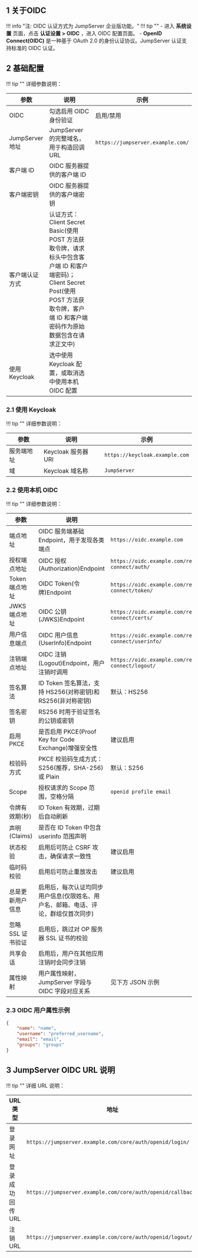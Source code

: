## 1 关于OIDC

!!! info "注: OIDC 认证方式为 JumpServer 企业版功能。"
!!! tip ""
    - 进入 **系统设置** 页面，点击 **认证设置 > OIDC** ，进入 OIDC 配置页面。
    - **OpenID Connect(OIDC)** 是一种基于 OAuth 2.0 的身份认证协议。JumpServer 认证支持标准的 OIDC 认证。

## 2 基础配置
!!! tip ""
    详细参数说明：

| 参数 | 说明 | 示例 |
|------|------|------|
| OIDC | 勾选启用 OIDC 身份验证 | 启用/禁用 |
| JumpServer 地址 | JumpServer 的完整域名，用于构造回调 URL | `https://jumpserver.example.com/` |
| 客户端 ID | OIDC 服务器提供的客户端 ID |  |
| 客户端密钥 | OIDC 服务器提供的客户端密钥 |  |
| 客户端认证方式 | 认证方式：Client Secret Basic(使用 POST 方法获取令牌，请求标头中包含客户端 ID 和客户端密码)；Client Secret Post(使用 POST 方法获取令牌，客户端 ID 和客户端密码作为原始数据包含在请求正文中) |  |
| 使用 Keycloak | 选中使用 Keycloak 配置，或取消选中使用本机 OIDC 配置 |  |

### 2.1 使用 Keycloak

!!! tip ""
    详细参数说明：

| 参数 | 说明 | 示例 |
|------|------|------|
| 服务端地址 | Keycloak 服务器 URI | `https://keycloak.example.com` |
| 域 | Keycloak 域名称 | `JumpServer` |

### 2.2 使用本机 OIDC

!!! tip ""
    详细参数说明：

| 参数 | 说明 | 示例 |
|------|------|------|
| 端点地址 | OIDC 服务端基础 Endpoint，用于发现各类端点 | `https://oidc.example.com` |
| 授权端点地址 | OIDC 授权(Authorization)Endpoint | `https://oidc.example.com/realms/JumpServer/protocol/openid-connect/auth/` |
| Token 端点地址 | OIDC Token(令牌)Endpoint | `https://oidc.example.com/realms/JumpServer/protocol/openid-connect/token/` |
| JWKS 端点地址 | OIDC 公钥(JWKS)Endpoint | `https://oidc.example.com/realms/JumpServer/protocol/openid-connect/certs/` |
| 用户信息端点 | OIDC 用户信息(UserInfo)Endpoint | `https://oidc.example.com/realms/JumpServer/protocol/openid-connect/userinfo/` |
| 注销端点地址 | OIDC 注销(Logout)Endpoint，用户注销时调用 | `https://oidc.example.com/realms/JumpServer/protocol/openid-connect/logout/` |
| 签名算法 | ID Token 签名算法，支持 HS256(对称密钥)和 RS256(非对称密钥) | 默认：HS256 |
| 签名密钥 | RS256 时用于验证签名的公钥或密钥 |  |
| 启用 PKCE | 是否启用 PKCE(Proof Key for Code Exchange)增强安全性 | 建议启用 |
| 校验码方式 | PKCE 校验码生成方式：S256(推荐，SHA-256)或 Plain | 默认：S256 |
| Scope | 授权请求的 Scope 范围，空格分隔 | `openid profile email` |
| 令牌有效期(秒) | ID Token 有效期，过期后自动刷新 |  |
| 声明(Claims) | 是否在 ID Token 中包含 userinfo 范围声明 |  |
| 状态校验 | 启用后可防止 CSRF 攻击，确保请求一致性 | 建议启用 |
| 临时码校验 | 启用后可防止重放攻击 | 建议启用 |
| 总是更新用户信息 | 启用后，每次认证均同步用户信息(仅限姓名、用户名、邮箱、电话、评论，群组仅首次同步) |  |
| 忽略 SSL 证书验证 | 启用后，跳过对 OP 服务器 SSL 证书的校验 |  |
| 共享会话 | 启用后，用户在其他应用注销时会同步注销 |  |
| 属性映射 | 用户属性映射，JumpServer 字段与 OIDC 字段对应关系 | 见下方 JSON 示例 |


### 2.3 OIDC 用户属性示例

``` json
{  
	"name": "name",  
	"username": "preferred_username",  
	"email": "email",  
	"groups": "groups"
}
```

## 3 JumpServer OIDC URL 说明

!!! tip ""
    详细 URL 说明：

| URL 类型 | 地址 | 说明 |
|----------|------|------|
| 登录网址 | `https://jumpserver.example.com/core/auth/openid/login/` | OIDC 登录入口地址 |
| 登录成功回传 URL | `https://jumpserver.example.com/core/auth/openid/callback/` | OIDC 登录成功后的回调地址 |
| 注销 URL | `https://jumpserver.example.com/core/auth/openid/logout/` | OIDC 注销地址 |
